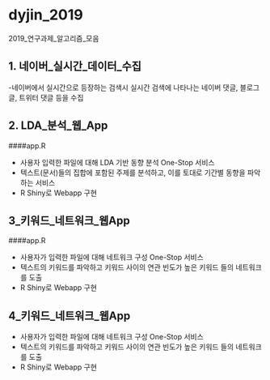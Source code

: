 # dyjin_2019
2019_연구과제_알고리즘_모음

## 1. 네이버_실시간_데이터_수집

-네이버에서 실시간으로 등장하는 검색시 실시간 검색에 나타나는 네이버 댓글, 블로그 글, 트위터 댓글 등을 수집

## 2. LDA_분석_웹_App
####app.R
- 사용자 입력한 파일에 대해 LDA 기반 동향 분석 One-Stop 서비스
- 텍스트(문서)들의 집합에 포함된 주제를 분석하고, 이를 토대로 기간별 동향을 파악하는 서비스
- R Shiny로 Webapp 구현


## 3_키워드_네트워크_웹App
####app.R
- 사용자가 입력한 파일에 대해 네트워크 구성 One-Stop 서비스
- 텍스트의 키워드를 파악하고 키워드 사이의 연관 빈도가 높은 키워드 들의 네트워크를 도출
- R Shiny로 Webapp 구현


## 4_키워드_네트워크_웹App
- 사용자가 입력한 파일에 대해 네트워크 구성 One-Stop 서비스
- 텍스트의 키워드를 파악하고 키워드 사이의 연관 빈도가 높은 키워드 들의 네트워크를 도출
- R Shiny로 Webapp 구현
